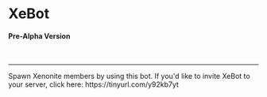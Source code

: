 <h1> XeBot </h1>
<h4> Pre-Alpha Version </h4>
<br>
<hr>
<p> Spawn Xenonite members by using this bot. If you'd like to invite XeBot to your server, click here: https://tinyurl.com/y92kb7yt </p>

